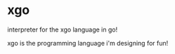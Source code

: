 # xgo

interpreter for the xgo language in go!

xgo is the programming language i'm designing for fun!
